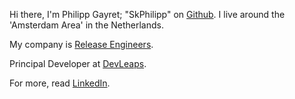 Hi there, I'm Philipp Gayret; "SkPhilipp" on [Github](https://github.com/SkPhilipp).
I live around the 'Amsterdam Area' in the Netherlands.

My company is [Release Engineers](https://release-engineers.com).

Principal Developer at [DevLeaps](https://www.devleaps.nl/).

For more, read [LinkedIn](https://linkedin.com/in/philippp).
